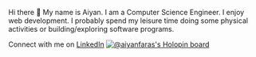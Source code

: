 Hi there 👋
My name is Aiyan. I am a Computer Science Engineer. I enjoy web development. I probably spend my leisure time doing some physical activities or building/exploring software programs.

Connect with me on
[LinkedIn](#[real-cool-heading](https://www.linkedin.com/in/aiyan-faras007/))
[![@aiyanfaras's Holopin board](https://holopin.me/aiyanfaras)](https://holopin.io/@aiyanfaras)

<!---
Aiyan-Faras/Aiyan-Faras is a ✨ special ✨ repository because its `README.md` (this file) appears on your GitHub profile.
You can click the Preview link to take a look at your changes.
--->
